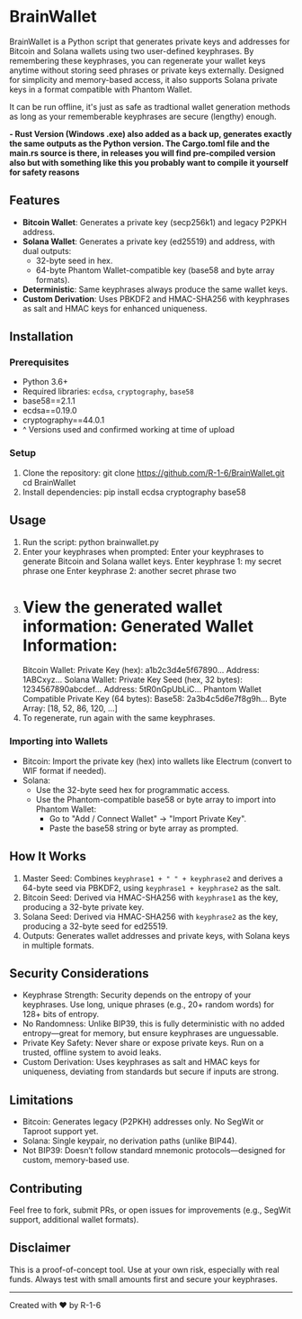 # BrainWallet

BrainWallet is a Python script that generates private keys and addresses for Bitcoin and Solana wallets using two user-defined keyphrases. By remembering these keyphrases, you can regenerate your wallet keys anytime without storing seed phrases or private keys externally. Designed for simplicity and memory-based access, it also supports Solana private keys in a format compatible with Phantom Wallet.

It can be run offline, it's just as safe as tradtional wallet generation methods as long as your rememberable keyphrases are secure (lengthy) enough.

**- Rust Version (Windows .exe) also added as a back up, generates exactly the same outputs as the Python version. The Cargo.toml file and the main.rs source is there, in releases you will find pre-compiled version also but with something like this you probably want to compile it yourself for safety reasons**

## Features
- **Bitcoin Wallet**: Generates a private key (secp256k1) and legacy P2PKH address.
- **Solana Wallet**: Generates a private key (ed25519) and address, with dual outputs:
  - 32-byte seed in hex.
  - 64-byte Phantom Wallet-compatible key (base58 and byte array formats).
- **Deterministic**: Same keyphrases always produce the same wallet keys.
- **Custom Derivation**: Uses PBKDF2 and HMAC-SHA256 with keyphrases as salt and HMAC keys for enhanced uniqueness.

## Installation

### Prerequisites
- Python 3.6+
- Required libraries: `ecdsa`, `cryptography`, `base58`
- base58==2.1.1
- ecdsa==0.19.0
- cryptography==44.0.1
- ^ Versions used and confirmed working at time of upload

### Setup
1. Clone the repository:
   git clone https://github.com/R-1-6/BrainWallet.git
   cd BrainWallet
2. Install dependencies:
   pip install ecdsa cryptography base58

## Usage
1. Run the script:
   python brainwallet.py
2. Enter your keyphrases when prompted:
   Enter your keyphrases to generate Bitcoin and Solana wallet keys.
   Enter keyphrase 1: my secret phrase one
   Enter keyphrase 2: another secret phrase two
3. View the generated wallet information:
   Generated Wallet Information:
   ==============================
   Bitcoin Wallet:
   Private Key (hex): a1b2c3d4e5f67890...
   Address: 1ABCxyz...
   Solana Wallet:
   Private Key Seed (hex, 32 bytes): 1234567890abcdef...
   Address: 5tR0nGpUbLiC...
   Phantom Wallet Compatible Private Key (64 bytes):
   Base58: 2a3b4c5d6e7f8g9h...
   Byte Array: [18, 52, 86, 120, ...]
4. To regenerate, run again with the same keyphrases.

### Importing into Wallets
- Bitcoin: Import the private key (hex) into wallets like Electrum (convert to WIF format if needed).
- Solana:
  - Use the 32-byte seed hex for programmatic access.
  - Use the Phantom-compatible base58 or byte array to import into Phantom Wallet:
    - Go to "Add / Connect Wallet" -> "Import Private Key".
    - Paste the base58 string or byte array as prompted.

## How It Works
1. Master Seed: Combines `keyphrase1 + " " + keyphrase2` and derives a 64-byte seed via PBKDF2, using `keyphrase1 + keyphrase2` as the salt.
2. Bitcoin Seed: Derived via HMAC-SHA256 with `keyphrase1` as the key, producing a 32-byte private key.
3. Solana Seed: Derived via HMAC-SHA256 with `keyphrase2` as the key, producing a 32-byte seed for ed25519.
4. Outputs: Generates wallet addresses and private keys, with Solana keys in multiple formats.

## Security Considerations
- Keyphrase Strength: Security depends on the entropy of your keyphrases. Use long, unique phrases (e.g., 20+ random words) for 128+ bits of entropy.
- No Randomness: Unlike BIP39, this is fully deterministic with no added entropy—great for memory, but ensure keyphrases are unguessable.
- Private Key Safety: Never share or expose private keys. Run on a trusted, offline system to avoid leaks.
- Custom Derivation: Uses keyphrases as salt and HMAC keys for uniqueness, deviating from standards but secure if inputs are strong.

## Limitations
- Bitcoin: Generates legacy (P2PKH) addresses only. No SegWit or Taproot support yet.
- Solana: Single keypair, no derivation paths (unlike BIP44).
- Not BIP39: Doesn’t follow standard mnemonic protocols—designed for custom, memory-based use.

## Contributing
Feel free to fork, submit PRs, or open issues for improvements (e.g., SegWit support, additional wallet formats).

## Disclaimer
This is a proof-of-concept tool. Use at your own risk, especially with real funds. Always test with small amounts first and secure your keyphrases.

---
Created with ❤️ by R-1-6
